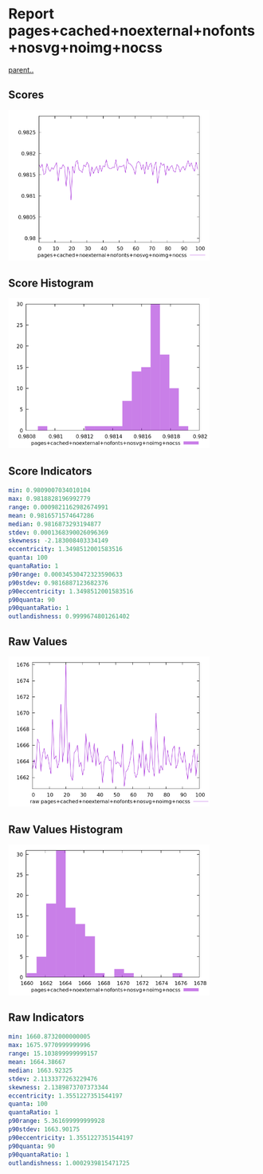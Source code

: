 # Report pages+cached+noexternal+nofonts+nosvg+noimg+nocss

[parent..](./..)  


## Scores

![score](./score.png)  

## Score Histogram

![hist](./hist.png)  

## Score Indicators

```yaml
min: 0.9809007034010104
max: 0.9818828196992779
range: 0.0009821162982674991
mean: 0.9816571574647286
median: 0.9816873293194877
stdev: 0.0001368390026096369
skewness: -2.183008403334149
eccentricity: 1.3498512001583516
quanta: 100
quantaRatio: 1
p90range: 0.00034530472323590633
p90stdev: 0.9816887123682376
p90eccentricity: 1.3498512001583516
p90quanta: 90
p90quantaRatio: 1
outlandishness: 0.9999674801261402

```

## Raw Values

![raw](./raw.png)  

## Raw Values Histogram

![raw hist](./raw_hist.png)  

## Raw Indicators

```yaml
min: 1660.8732000000005
max: 1675.9770999999996
range: 15.103899999999157
mean: 1664.38667
median: 1663.92325
stdev: 2.1133377263229476
skewness: 2.1389873707373344
eccentricity: 1.3551227351544197
quanta: 100
quantaRatio: 1
p90range: 5.361699999999928
p90stdev: 1663.90175
p90eccentricity: 1.3551227351544197
p90quanta: 90
p90quantaRatio: 1
outlandishness: 1.0002939815471725

```

<style>
  img {
    max-width: 80%;
  }
</style>
      
